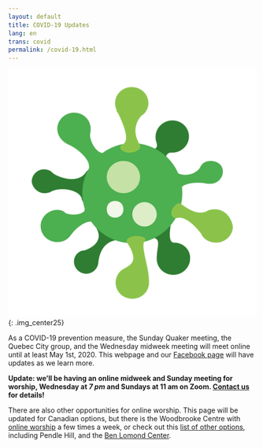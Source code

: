 ```yaml
---
layout: default
title: COVID-19 Updates
lang: en
trans: covid
permalink: /covid-19.html
---
```

![COVID image](/assets/images/Virus.png){: .img_center25}

As a COVID-19 prevention measure, the Sunday Quaker meeting, the Quebec City group, and the Wednesday midweek meeting will meet online until at least May 1st, 2020. This webpage and our [Facebook page](https://www.facebook.com/MontrealQuakers/) will have updates as we learn more. 
 
**Update: we’ll be having an online midweek and Sunday meeting for worship, Wednesday at _7 pm_ and Sundays at 11 am on Zoom. [Contact us](contact.html) for details!**  
 
There are also other opportunities for online worship. This page will be updated for Canadian options, but there is the Woodbrooke Centre with [online worship](https://www.woodbrooke.org.uk/about/online-mfw/) a few times a week, or check out this [list of other options](https://westernfriend.org/quaker-worship-and-fellowship-online), including Pendle Hill, and the [Ben Lomond Center](http://www.quakercenter.org/meeting-for-worship/).
